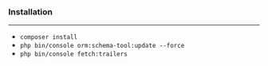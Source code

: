### Installation

----

- `composer install`
- `php bin/console orm:schema-tool:update --force`
- `php bin/console fetch:trailers`
